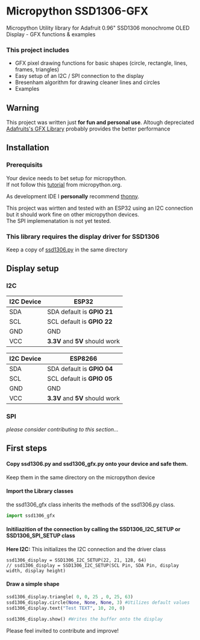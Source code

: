 # Micropython SSD1306-GFX
Micropython Utility library for Adafruit 0.96" SSD1306 monochrome OLED Display - GFX functions &amp; examples

### This project includes

- GFX pixel drawing functions for basic shapes (circle, rectangle, lines, frames, triangles)
- Easy setup of an I2C / SPI connection to the display
- Bresenham algorithm for drawing cleaner lines and circles
- Examples
  
  
## Warning

This project was written just **for fun and personal use**. 
Altough depreciated [Adafruits's GFX Library](https://github.com/adafruit/micropython-adafruit-gfx/blob/master/gfx.py) probably provides the better performance
  
  

## Installation

### Prerequisits

Your device needs to bet setup for micropython.<br>
If not follow this [tutorial](https://docs.micropython.org/en/v1.15/esp32/tutorial/intro.html) from micropython.org.<br>

As development IDE I **personally** recommend [thonny](https://thonny.org/).  

This project was wirtten and tested with an ESP32 using an I2C connection but it should work fine on other micropython devices.  
The SPI implemenatation is not yet tested.  


### This library requires the display driver for SSD1306

Keep a copy of [ssd1306.py](https://github.com/micropython/micropython/blob/master/drivers/display/ssd1306.py) in the same directory
  
  
## Display setup

### I2C

| I2C Device | ESP32| 
| ------- | --------- |
| SDA | SDA default is **GPIO 21** | 
| SCL | SCL default is **GPIO 22** |
| GND | GND |
| VCC | **3.3V** and **5V** should work |

| I2C Device | ESP8266| 
| ------- | --------- |
| SDA | SDA default is **GPIO 04** | 
| SCL | SCL default is **GPIO 05** |
| GND | GND |
| VCC | **3.3V** and **5V** should work |

### SPI

_please consider contributing to this section..._

## First steps

#### Copy ssd1306.py and ssd1306_gfx.py onto your device and safe them.
Keep them in the same directory on the micropython device

#### Import the Library classes
the ssd1306_gfx class inherits the methods of the ssd1306.py class.

```python
import ssd1306_gfx
```

#### Initiliazition of the connection by calling the SSD1306_I2C_SETUP or SSD1306_SPI_SETUP class
**Here I2C:** This initializes the I2C connection and the driver class

```pythonn
ssd1306_display = SSD1306_I2C_SETUP(22, 21, 128, 64)
// ssd1306_display = SSD1306_I2C_SETUP(SCL Pin, SDA Pin, display width, display height)
```

#### Draw a simple shape

```python
ssd1306_display.triangle( 0, 0, 25 , 0, 25, 63)
ssd1306_display.circle(None, None, None, 3) #Utilizes default values
ssd1306_display.text("Test TEXT", 10, 20, 0)

ssd1306_display.show() #Writes the buffer onto the display
```


Please feel invited to contribute and improve!
